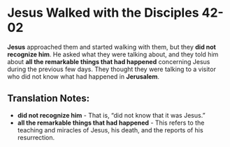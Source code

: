 Jesus Walked with the Disciples 42-02
=======================================


**Jesus** approached them and started walking with them, but they **did
not recognize him**. He asked what they were talking about, and they told
him about **all the remarkable things that had happened** concerning
Jesus during the previous few days. They thought they were talking to
a visitor who did not know what had happened in **Jerusalem**.

Translation Notes:
------------------

-   **did not recognize him** - That is, “did not know that it was
    Jesus.”
-   **all the remarkable things that had happened** - This refers to the
    teaching and miracles of Jesus, his death, and the reports of his
    resurrection.

